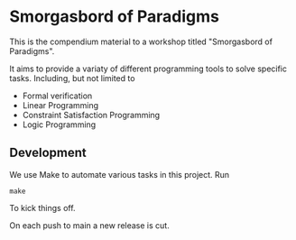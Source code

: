 # Smorgasbord of Paradigms
This is the compendium material to a workshop titled "Smorgasbord of Paradigms".

It aims to provide a variaty of different programming tools to solve specific
tasks. Including, but not limited to

* Formal verification
* Linear Programming
* Constraint Satisfaction Programming
* Logic Programming

## Development
We use Make to automate various tasks in this project. Run 

```plain
make
```

To kick things off.

On each push to main a new release is cut.
